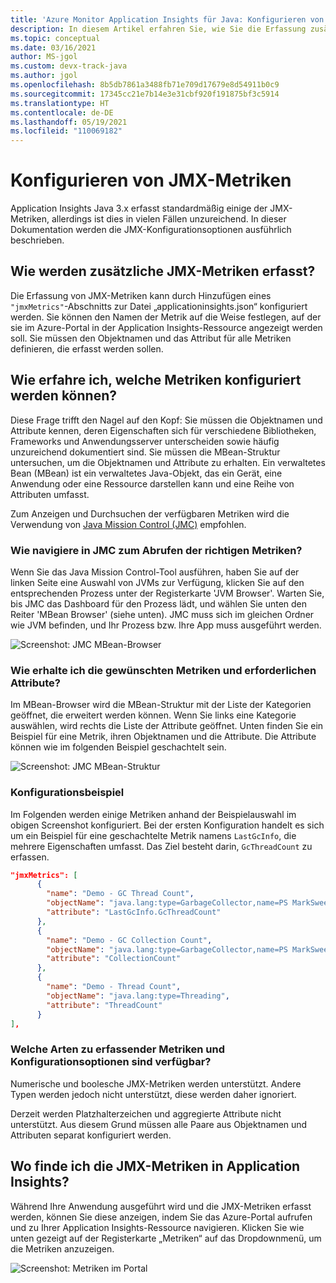 ```yaml
---
title: 'Azure Monitor Application Insights für Java: Konfigurieren von JMX-Metriken'
description: In diesem Artikel erfahren Sie, wie Sie die Erfassung zusätzlicher JMX-Metriken für den Java-Agent von Azure Monitor Application Insights konfigurieren.
ms.topic: conceptual
ms.date: 03/16/2021
author: MS-jgol
ms.custom: devx-track-java
ms.author: jgol
ms.openlocfilehash: 8b5db7861a3488fb71e709d17679e8d54911b0c9
ms.sourcegitcommit: 17345cc21e7b14e3e31cbf920f191875bf3c5914
ms.translationtype: HT
ms.contentlocale: de-DE
ms.lasthandoff: 05/19/2021
ms.locfileid: "110069182"
---
```

# <a name="configuring-jmx-metrics"></a>Konfigurieren von JMX-Metriken

Application Insights Java 3.x erfasst standardmäßig einige der JMX-Metriken, allerdings ist dies in vielen Fällen unzureichend. In dieser Dokumentation werden die JMX-Konfigurationsoptionen ausführlich beschrieben.

## <a name="how-do-i-collect-additional-jmx-metrics"></a>Wie werden zusätzliche JMX-Metriken erfasst?

Die Erfassung von JMX-Metriken kann durch Hinzufügen eines ```"jmxMetrics"```-Abschnitts zur Datei „applicationinsights.json“ konfiguriert werden. Sie können den Namen der Metrik auf die Weise festlegen, auf der sie im Azure-Portal in der Application Insights-Ressource angezeigt werden soll. Sie müssen den Objektnamen und das Attribut für alle Metriken definieren, die erfasst werden sollen.

## <a name="how-do-i-know-what-metrics-are-available-to-configure"></a>Wie erfahre ich, welche Metriken konfiguriert werden können?

Diese Frage trifft den Nagel auf den Kopf: Sie müssen die Objektnamen und Attribute kennen, deren Eigenschaften sich für verschiedene Bibliotheken, Frameworks und Anwendungsserver unterscheiden sowie häufig unzureichend dokumentiert sind. Sie müssen die MBean-Struktur untersuchen, um die Objektnamen und Attribute zu erhalten. Ein verwaltetes Bean (MBean) ist ein verwaltetes Java-Objekt, das ein Gerät, eine Anwendung oder eine Ressource darstellen kann und eine Reihe von Attributen umfasst. 

Zum Anzeigen und Durchsuchen der verfügbaren Metriken wird die Verwendung von [Java Mission Control (JMC)](https://www.oracle.com/java/technologies/jdk-mission-control.html) empfohlen.

### <a name="how-to-navigate-the-java-mission-control-to-get-to-the-right-metrics"></a>Wie navigiere in JMC zum Abrufen der richtigen Metriken?

Wenn Sie das Java Mission Control-Tool ausführen, haben Sie auf der linken Seite eine Auswahl von JVMs zur Verfügung, klicken Sie auf den entsprechenden Prozess unter der Registerkarte 'JVM Browser'. Warten Sie, bis JMC das Dashboard für den Prozess lädt, und wählen Sie unten den Reiter 'MBean Browser' (siehe unten). JMC muss sich im gleichen Ordner wie JVM befinden, und Ihr Prozess bzw. Ihre App muss ausgeführt werden.

![Screenshot: JMC MBean-Browser](media/java-ipa/jmx/jmc-mbean-browser.png)

### <a name="how-to-get-to-the-metrics-i-want-and-the-necessary-attributes"></a>Wie erhalte ich die gewünschten Metriken und erforderlichen Attribute?

Im MBean-Browser wird die MBean-Struktur mit der Liste der Kategorien geöffnet, die erweitert werden können. Wenn Sie links eine Kategorie auswählen, wird rechts die Liste der Attribute geöffnet. Unten finden Sie ein Beispiel für eine Metrik, ihren Objektnamen und die Attribute. Die Attribute können wie im folgenden Beispiel geschachtelt sein.

![Screenshot: JMC MBean-Struktur](media/java-ipa/jmx/jmc-metric-sample.png)

### <a name="configuration-example"></a>Konfigurationsbeispiel

Im Folgenden werden einige Metriken anhand der Beispielauswahl im obigen Screenshot konfiguriert. Bei der ersten Konfiguration handelt es sich um ein Beispiel für eine geschachtelte Metrik namens `LastGcInfo`, die mehrere Eigenschaften umfasst. Das Ziel besteht darin, `GcThreadCount` zu erfassen.

```json
"jmxMetrics": [
      {
        "name": "Demo - GC Thread Count",
        "objectName": "java.lang:type=GarbageCollector,name=PS MarkSweep",
        "attribute": "LastGcInfo.GcThreadCount"
      },
      {
        "name": "Demo - GC Collection Count",
        "objectName": "java.lang:type=GarbageCollector,name=PS MarkSweep",
        "attribute": "CollectionCount"
      },
      {
        "name": "Demo - Thread Count",
        "objectName": "java.lang:type=Threading",
        "attribute": "ThreadCount"
      }
],
```

### <a name="types-of-collected-metrics-and-available-configuration-options"></a>Welche Arten zu erfassender Metriken und Konfigurationsoptionen sind verfügbar?

Numerische und boolesche JMX-Metriken werden unterstützt. Andere Typen werden jedoch nicht unterstützt, diese werden daher ignoriert. 

Derzeit werden Platzhalterzeichen und aggregierte Attribute nicht unterstützt. Aus diesem Grund müssen alle Paare aus Objektnamen und Attributen separat konfiguriert werden. 


## <a name="where-do-i-find-the-jmx-metrics-in-application-insights"></a>Wo finde ich die JMX-Metriken in Application Insights?

Während Ihre Anwendung ausgeführt wird und die JMX-Metriken erfasst werden, können Sie diese anzeigen, indem Sie das Azure-Portal aufrufen und zu Ihrer Application Insights-Ressource navigieren. Klicken Sie wie unten gezeigt auf der Registerkarte „Metriken“ auf das Dropdownmenü, um die Metriken anzuzeigen.

![Screenshot: Metriken im Portal](media/java-ipa/jmx/jmx-portal.png)
